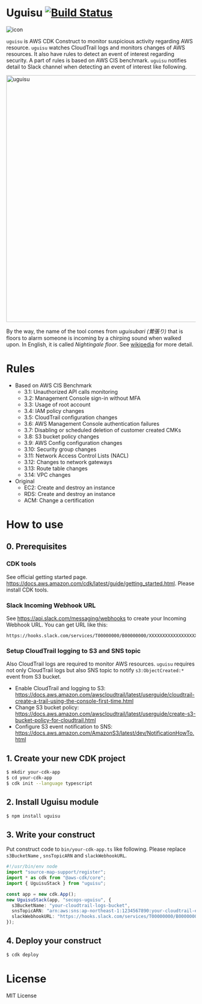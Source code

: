# Uguisu [![Build Status](https://travis-ci.org/m-mizutani/uguisu.svg?branch=master)](https://travis-ci.org/m-mizutani/uguisu)

![icon](https://user-images.githubusercontent.com/605953/74091901-6d0eef80-4b00-11ea-88c4-b4ae90cd3331.png)

`uguisu` is AWS CDK Construct to monitor suspicious activity regarding AWS resource. `uguisu` watches CloudTrail logs and monitors changes of AWS resources. It also have rules to detect an event of interest regarding security. A part of rules is based on AWS CIS benchmark. `uguisu` notifies detail to Slack channel when detecting an event of interest like following.

<img width="657" alt="uguisu" src="https://user-images.githubusercontent.com/605953/88273381-147d8880-cd15-11ea-8403-1125f4bed14f.png">


By the way, the name of the tool comes from *uguisubari (鶯張り)* that is floors to alarm someone is incoming by a chirping sound when walked upon. In English, it is called *Nightingale floor*. See [wikipedia](https://en.wikipedia.org/wiki/Nightingale_floor) for more detail.

# Rules

- Based on AWS CIS Benchmark
  - 3.1: Unauthorized API calls monitoring
  - 3.2: Management Console sign-in without MFA
  - 3.3: Usage of root account
  - 3.4: IAM policy changes
  - 3.5: CloudTrail configuration changes
  - 3.6: AWS Management Console authentication failures
  - 3.7: Disabling or scheduled deletion of customer created CMKs
  - 3.8: S3 bucket policy changes
  - 3.9: AWS Config configuration changes
  - 3.10: Security group changes
  - 3.11: Network Access Control Lists (NACL)
  - 3.12: Changes to network gateways
  - 3.13: Route table changes
  - 3.14: VPC changes
- Original
  - EC2: Create and destroy an instance
  - RDS: Create and destroy an instance
  - ACM: Change a certification


# How to use

## 0. Prerequisites

### CDK tools

See official getting started page. https://docs.aws.amazon.com/cdk/latest/guide/getting_started.html. Please install CDK tools.

### Slack Incoming Webhook URL

See https://api.slack.com/messaging/webhooks to create your Incoming Webhook URL. You can get URL like this:

```
https://hooks.slack.com/services/T00000000/B00000000/XXXXXXXXXXXXXXXXXXXXXXXX
```

### Setup CloudTrail logging to S3 and SNS topic

Also CloudTrail logs are required to monitor AWS resources. `uguisu` requires not only CloudTrail logs but also SNS topic to notify `s3:ObjectCreated:*` event from S3 bucket.

- Enable CloudTrail and logging to S3: https://docs.aws.amazon.com/awscloudtrail/latest/userguide/cloudtrail-create-a-trail-using-the-console-first-time.html
- Change S3 bucket policy: https://docs.aws.amazon.com/awscloudtrail/latest/userguide/create-s3-bucket-policy-for-cloudtrail.html
- Configure S3 event notification to SNS: https://docs.aws.amazon.com/AmazonS3/latest/dev/NotificationHowTo.html

## 1. Create your new CDK project

```bash
$ mkdir your-cdk-app
$ cd your-cdk-app
$ cdk init --language typescript
```

## 2. Install Uguisu module

```bash
$ npm install uguisu
```

## 3. Write your construct

Put construct code to `bin/your-cdk-app.ts` like following. Please replace `s3BucketName` , `snsTopicARN` and `slackWebhookURL`.

```ts
#!/usr/bin/env node
import "source-map-support/register";
import * as cdk from "@aws-cdk/core";
import { UguisuStack } from "uguisu";

const app = new cdk.App();
new UguisuStack(app, "secops-uguisu", {
  s3BucketName: "your-cloudtrail-logs-bucket",
  snsTopicARN: "arn:aws:sns:ap-northeast-1:1234567890:your-cloudtrail-event-topic",
  slackWebhookURL: "https://hooks.slack.com/services/T00000000/B00000000/XXXXXXXXXXXXXXXXXXXXXXXX",
});
```

## 4. Deploy your construct

```bash
$ cdk deploy
```

# License

MIT License
